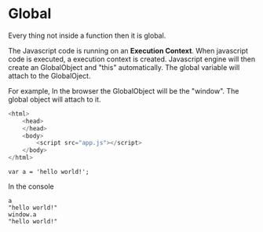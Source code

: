 # Global

Every thing not inside a function then it is global.

The Javascript code is running on an **Execution Context**. When javascript code is executed, a execution context is created. Javascript engine will then create an GlobalObject and "this" automatically. The global variable will attach to the GlobalOject.

For example, In the browser the GlobalObject will be the "window". The global object will attach to it.

```javascript
<html>
    <head>
    </head>
    <body>
        <script src="app.js"></script>
    </body>
</html>
```

```
var a = 'hello world!';
```

In the console

```
a
"hello world!"
window.a
"hello world!"
```



